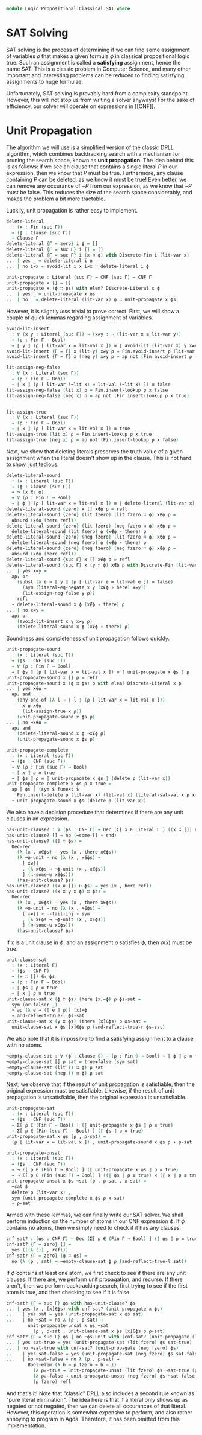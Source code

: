 <!--
```agda
open import 1Lab.Prelude

open import Data.Bool
open import Data.Dec
open import Data.Fin using (Fin; fzero; fsuc; Discrete-Fin; avoid; _[_≔_]; delete)
open import Data.List hiding (_++_)
open import Data.Nat
open import Data.Sum

open import Logic.Propositional.Classical
open import Logic.Propositional.Classical.CNF

open import Meta.Brackets

import Data.Fin as Fin
```
-->

```agda
module Logic.Propositional.Classical.SAT where
```

<!--
```agda
private variable
  Γ Δ Θ : Nat
  ψ θ ζ : Ctx Γ
  P Q R : Proposition Γ
```
-->

# SAT Solving

SAT solving is the process of determining if we can find some assignment
of variables $\rho$ that makes a given formula $\phi$ in classical propositional
logic true. Such an assignment is called a **satisfying** assignment,
hence the name SAT. This is a classic problem in Computer Science, and
many other important and interesting problems can be reduced to finding
satisfying assignments to huge formulae.

Unfortunately, SAT solving is provably hard from a complexity standpoint.
However, this will not stop us from writing a solver anyways! For the sake
of efficiency, our solver will operate on expressions in [[CNF]].

# Unit Propagation

The algorithm we will use is a simplified version of the classic DPLL
algorithm, which combines backtracking search with a mechanism for
pruning the search space, known as **unit propagation**. The idea
behind this is as follows: if we see an clause that contains a single
literal $P$ in our expression, then we know that $P$ must be true.
Furthermore, any clause containing $P$ can be deleted, as we know it must
be true! Even better, we can remove any occurance of $\neg P$ from
our expression, as we know that $\neg P$ must be false. This reduces
the size of the search space considerably, and makes the problem a bit
more tractable.

Luckily, unit propagation is rather easy to implement.

```agda
delete-literal
  : (x : Fin (suc Γ))
  → (ϕ : Clause (suc Γ))
  → Clause Γ
delete-literal {Γ = zero} i ϕ = []
delete-literal {Γ = suc Γ} i [] = []
delete-literal {Γ = suc Γ} i (x ∷ ϕ) with Discrete-Fin i (lit-var x)
... | yes _ = delete-literal i ϕ
... | no i≠x = avoid-lit i x i≠x ∷ delete-literal i ϕ

unit-propagate : Literal (suc Γ) → CNF (suc Γ) → CNF Γ
unit-propagate x [] = []
unit-propagate x (ϕ ∷ ϕs) with elem? Discrete-Literal x ϕ
... | yes _ = unit-propagate x ϕs
... | no _ = delete-literal (lit-var x) ϕ ∷ unit-propagate x ϕs
```

However, it is slightly *less* trivial to prove correct. First,
we will show a couple of quick lemmas regarding assignment of variables.

```agda
avoid-lit-insert
  : ∀ (x y : Literal (suc Γ)) → (x≠y : ¬ (lit-var x ≡ lit-var y))
  → (ρ : Fin Γ → Bool)
  → ⟦ y ⟧ (ρ [ lit-var x ≔ lit-val x ]) ≡ ⟦ avoid-lit (lit-var x) y x≠y ⟧ ρ
avoid-lit-insert {Γ = Γ} x (lit y) x≠y ρ = Fin.avoid-insert ρ (lit-var x) (lit-val x) y x≠y
avoid-lit-insert {Γ = Γ} x (neg y) x≠y ρ = ap not (Fin.avoid-insert ρ (lit-var x) (lit-val x) y x≠y)

lit-assign-neg-false
  : ∀ (x : Literal (suc Γ))
  → (ρ : Fin Γ → Bool)
  → ⟦ x ⟧ (ρ [ lit-var (¬lit x) ≔ lit-val (¬lit x) ]) ≡ false
lit-assign-neg-false (lit x) ρ = Fin.insert-lookup ρ x false
lit-assign-neg-false (neg x) ρ = ap not (Fin.insert-lookup ρ x true)


lit-assign-true
  : ∀ (x : Literal (suc Γ))
  → (ρ : Fin Γ → Bool)
  → ⟦ x ⟧ (ρ [ lit-var x ≔ lit-val x ]) ≡ true
lit-assign-true (lit x) ρ = Fin.insert-lookup ρ x true
lit-assign-true (neg x) ρ = ap not (Fin.insert-lookup ρ x false)
```

Next, we show that deleting literals preserves the truth value of
a given assignment when the literal doesn't show up in the clause.
This is not hard to show, just tedious.

```agda
delete-literal-sound
  : (x : Literal (suc Γ))
  → (ϕ : Clause (suc Γ))
  → ¬ (x ∈ₗ ϕ)
  → ∀ (ρ : Fin Γ → Bool)
  → ⟦ ϕ ⟧ (ρ [ lit-var x ≔ lit-val x ]) ≡ ⟦ delete-literal (lit-var x) ϕ ⟧ ρ
delete-literal-sound {zero} x [] x∉ϕ ρ = refl
delete-literal-sound {zero} (lit fzero) (lit fzero ∷ ϕ) x∉ϕ ρ =
  absurd (x∉ϕ (here refl))
delete-literal-sound {zero} (lit fzero) (neg fzero ∷ ϕ) x∉ϕ ρ =
  delete-literal-sound (lit fzero) ϕ (x∉ϕ ∘ there) ρ
delete-literal-sound {zero} (neg fzero) (lit fzero ∷ ϕ) x∉ϕ ρ =
  delete-literal-sound (neg fzero) ϕ (x∉ϕ ∘ there) ρ
delete-literal-sound {zero} (neg fzero) (neg fzero ∷ ϕ) x∉ϕ ρ =
  absurd (x∉ϕ (here refl))
delete-literal-sound {suc Γ} x [] x∉ϕ ρ = refl
delete-literal-sound {suc Γ} x (y ∷ ϕ) x∉ϕ ρ with Discrete-Fin (lit-var x) (lit-var y)
... | yes x=y =
  ap₂ or
    (subst (λ e → ⟦ y ⟧ (ρ [ lit-var e ≔ lit-val e ]) ≡ false)
      (sym (literal-eq-negate x y (x∉ϕ ∘ here) x=y))
      (lit-assign-neg-false y ρ))
    refl
  ∙ delete-literal-sound x ϕ (x∉ϕ ∘ there) ρ
... | no x≠y =
  ap₂ or
    (avoid-lit-insert x y x≠y ρ)
    (delete-literal-sound x ϕ (x∉ϕ ∘ there) ρ)
```

Soundness and completeness of unit propagation follows quickly.

```agda
unit-propagate-sound
  : (x : Literal (suc Γ))
  → (ϕs : CNF (suc Γ))
  → ∀ (ρ : Fin Γ → Bool)
  → ⟦ ϕs ⟧ (ρ [ lit-var x ≔ lit-val x ]) ≡ ⟦ unit-propagate x ϕs ⟧ ρ
unit-propagate-sound x [] ρ = refl
unit-propagate-sound x (ϕ ∷ ϕs) ρ with elem? Discrete-Literal x ϕ
... | yes x∈ϕ =
  ap₂ and
    (any-one-of (λ l → ⟦ l ⟧ (ρ [ lit-var x ≔ lit-val x ]))
      x ϕ x∈ϕ
      (lit-assign-true x ρ))
    (unit-propagate-sound x ϕs ρ)
... | no ¬x∉ϕ =
  ap₂ and
    (delete-literal-sound x ϕ ¬x∉ϕ ρ)
    (unit-propagate-sound x ϕs ρ)

unit-propagate-complete
  : (x : Literal (suc Γ))
  → (ϕs : CNF (suc Γ))
  → ∀ (ρ : Fin (suc Γ) → Bool)
  → ⟦ x ⟧ ρ ≡ true
  → ⟦ ϕs ⟧ ρ ≡ ⟦ unit-propagate x ϕs ⟧ (delete ρ (lit-var x))
unit-propagate-complete x ϕs ρ x-true =
  ap ⟦ ϕs ⟧ (sym $ funext $
    Fin.insert-delete ρ (lit-var x) (lit-val x) (literal-sat-val x ρ x-true))
  ∙ unit-propagate-sound x ϕs (delete ρ (lit-var x))
```

We also have a decision procedure that determines if there are any
unit clauses in an expression.

```agda
has-unit-clause? : ∀ (ϕs : CNF Γ) → Dec (Σ[ x ∈ Literal Γ ] ((x ∷ []) ∈ₗ ϕs))
has-unit-clause? [] = no (¬some-[] ∘ snd)
has-unit-clause? ([] ∷ ϕs) =
  Dec-rec
    (λ (x , x∈ϕs) → yes (x , there x∈ϕs))
    (λ ¬ϕ-unit → no (λ (x , x∈ϕs) →
      [ ∷≠[]
      , (λ x∈ϕs → ¬ϕ-unit (x , x∈ϕs))
      ] (∷-some-⊎ x∈ϕs)))
    (has-unit-clause? ϕs)
has-unit-clause? ((x ∷ []) ∷ ϕs) = yes (x , here refl)
has-unit-clause? ((x ∷ y ∷ ϕ) ∷ ϕs) =
  Dec-rec
    (λ (x , x∈ϕs) → yes (x , there x∈ϕs))
    (λ ¬ϕ-unit → no (λ (x , x∈ϕs) →
      [ ∷≠[] ∘ ∷-tail-inj ∘ sym
      , (λ x∈ϕs → ¬ϕ-unit (x , x∈ϕs))
      ] (∷-some-⊎ x∈ϕs)))
    (has-unit-clause? ϕs)
```

If $x$ is a unit clause in $\phi$, and an assignment $\rho$ satisfies
$\phi$, then $\rho(x)$ must be true.

```agda
unit-clause-sat
  : (x : Literal Γ)
  → (ϕs : CNF Γ)
  → (x ∷ []) ∈ₗ ϕs
  → (ρ : Fin Γ → Bool)
  → ⟦ ϕs ⟧ ρ ≡ true
  → ⟦ x ⟧ ρ ≡ true
unit-clause-sat x (ϕ ∷ ϕs) (here [x]=ϕ) ρ ϕs-sat =
  sym (or-falser _)
  ∙ ap (λ e → (⟦ e ⟧ ρ)) [x]=ϕ
  ∙ and-reflect-true-l ϕs-sat
unit-clause-sat x (y ∷ ϕs) (there [x]∈ϕs) ρ ϕs-sat =
  unit-clause-sat x ϕs [x]∈ϕs ρ (and-reflect-true-r ϕs-sat)
```

We also note that it is impossible to find a satisfying assignment to a
clause with no atoms.

```agda
¬empty-clause-sat : ∀ (ϕ : Clause 0) → (ρ : Fin 0 → Bool) → ⟦ ϕ ⟧ ρ ≡ true → ⊥
¬empty-clause-sat [] ρ sat = true≠false (sym sat)
¬empty-clause-sat (lit () ∷ ϕ) ρ sat
¬empty-clause-sat (neg () ∷ ϕ) ρ sat
```

Next, we observe that if the result of unit propagation is satisfiable,
then the original expression must be satisfiable. Likewise, if
the result of unit propagation is unsatisfiable, then the original
expression is unsatisfiable.

```agda
unit-propagate-sat
  : (x : Literal (suc Γ))
  → (ϕs : CNF (suc Γ))
  → Σ[ ρ ∈ (Fin Γ → Bool) ] (⟦ unit-propagate x ϕs ⟧ ρ ≡ true)
  → Σ[ ρ ∈ (Fin (suc Γ) → Bool) ] (⟦ ϕs ⟧ ρ ≡ true)
unit-propagate-sat x ϕs (ρ , ρ-sat) =
  (ρ [ lit-var x ≔ lit-val x ]) , unit-propagate-sound x ϕs ρ ∙ ρ-sat

unit-propagate-unsat
  : (x : Literal (suc Γ))
  → (ϕs : CNF (suc Γ))
  → ¬ Σ[ ρ ∈ (Fin Γ → Bool) ] (⟦ unit-propagate x ϕs ⟧ ρ ≡ true)
  → ¬ Σ[ ρ ∈ (Fin (suc Γ) → Bool) ] ((⟦ ϕs ⟧ ρ ≡ true) × (⟦ x ⟧ ρ ≡ true))
unit-propagate-unsat x ϕs ¬sat (ρ , ρ-sat , x-sat) =
  ¬sat $
  delete ρ (lit-var x) ,
  sym (unit-propagate-complete x ϕs ρ x-sat)
  ∙ ρ-sat
```

Armed with these lemmas, we can finally write our SAT solver.
We shall perform induction on the number of atoms in our CNF
expression $\phi$. If $\phi$ contains no atoms, then we simply
need to check if it has any clauses.

```agda
cnf-sat? : (ϕs : CNF Γ) → Dec (Σ[ ρ ∈ (Fin Γ → Bool) ] (⟦ ϕs ⟧ ρ ≡ true))
cnf-sat? {Γ = zero} [] =
  yes (((λ ()) , refl))
cnf-sat? {Γ = zero} (ϕ ∷ ϕs) =
  no (λ (ρ , sat) → ¬empty-clause-sat ϕ ρ (and-reflect-true-l sat))
```

If $\phi$ contains at least one atom, we first check to see if there
are any unit clauses. If there are, we perform unit propagation, and
recurse. If there aren't, then we perform backtracking search, first
trying to see if the first atom is true, and then checking to see if
it is false.

```agda
cnf-sat? {Γ = suc Γ} ϕs with has-unit-clause? ϕs
... | yes (x , [x]∈ϕs) with cnf-sat? (unit-propagate x ϕs)
...   | yes sat = yes (unit-propagate-sat x ϕs sat)
...   | no ¬sat = no λ (ρ , ρ-sat) →
        unit-propagate-unsat x ϕs ¬sat
          (ρ , ρ-sat , unit-clause-sat x ϕs [x]∈ϕs ρ ρ-sat)
cnf-sat? {Γ = suc Γ} ϕs | no ¬ϕs-unit with (cnf-sat? (unit-propagate (lit fzero) ϕs))
... | yes sat-true = yes (unit-propagate-sat (lit fzero) ϕs sat-true)
... | no ¬sat-true with cnf-sat? (unit-propagate (neg fzero) ϕs)
...   | yes sat-false = yes (unit-propagate-sat (neg fzero) ϕs sat-false)
...   | no ¬sat-false = no λ (ρ , ρ-sat) →
        Bool-elim (λ b → ρ fzero ≡ b → ⊥)
          (λ ρ₀-true → unit-propagate-unsat (lit fzero) ϕs ¬sat-true (ρ , ρ-sat , ρ₀-true))
          (λ ρ₀-false → unit-propagate-unsat (neg fzero) ϕs ¬sat-false (ρ , ρ-sat , ap not ρ₀-false))
          (ρ fzero) refl
```

And that's it! Note that "classic" DPLL also includes a second rule
known as "pure literal elimination". The idea here is that if a literal
only shows up as negated or not negated, then we can delete all occurances
of that literal. However, this operation is somewhat expensive to perform,
and also rather annoying to program in Agda. Therefore, it has been omitted
from this implementation.
